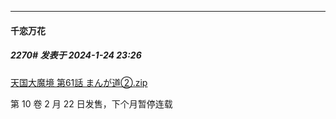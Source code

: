 
*****

####  千恋万花  
##### 2270#       发表于 2024-1-24 23:26

[天国大魔境 第61話 まんが道②.zip](https://files.catbox.moe/q8is5t.zip)

第 10 卷 2 月 22 日发售，下个月暂停连载

